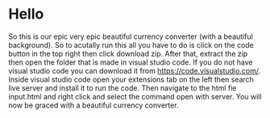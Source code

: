 # Hello
So this is our epic very epic beautiful currency converter (with a beautiful background).
So to acutally run this all you have to do is click on the code button in the top right then click download zip. After that, extract the zip then open the folder that is made in visual studio code. If you do not have visual studio code you can download it from https://code.visualstudio.com/. Inside visual studio code open your extensions tab on the left then search live server and install it to run the code. Then navigate to the html fie input.html and right click and select the command open with server. You will now be graced with a beautiful currency converter.
